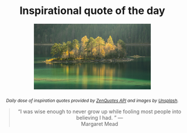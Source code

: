 
<div align="center">

# Inspirational quote of the day

<img src="./data/photo.jpeg" alt="Beautiful nature photo" width="320" height="180">

<sub><i>Daily dose of inspiration quotes provided by [ZenQuotes API](https://zenquotes.io/) and images by [Unsplash](https://unsplash.com/).</i></sub>


<blockquote>&ldquo;I was wise enough to never grow up while fooling most people into believing I had. &rdquo; &mdash; <footer>Margaret Mead</footer></blockquote>

</div>
